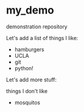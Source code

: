 # my_demo
demonstration repository

Let's add a list of things I like:

+ hamburgers
+ UCLA
+ git
+ python!

Let's add more stuff: 

things I don't like
+ mosquitos
